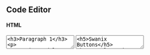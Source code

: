 ## Code Editor

#### HTML

<textarea code-editor="html" code-result-size="220">
<h3>Paragraph 1</h3>
<p>
 Lorem ipsum dolor sit amet, consectetur adipiscing elit. 
 Nulla nunc est, ultricies nec leo sit amet, ultricies semper 
 donec odio nunc, ornare quis turpis in, accumsan sollicitudin 
 phasellus velit libero, ultricies vel ante eget, tincidunt. 
 Donec a turpis pretium, finibus felis sed, consequat ex.
</p>
</textarea>


<textarea code-editor="html" code-result-size="300">
<h5>Swanix Buttons</h5>
<button class="is-basic">Button</button>
<button class="is-primary">Button</button>
<button class="is-secondary">Button</button>
<button class="is-outline">Button</button>
<button class="is-ghost">Button</button>
<h5>Swanix Link Buttons</h5>
<a href="#" class="button">Button</a>
<a href="#" class="button is-primary">Button</a>
<a href="#" class="button is-secondary">Button</a>
<a href="#" class="button is-outline">Button</a>
<a href="#" class="button is-ghost">Button</a>
</textarea>